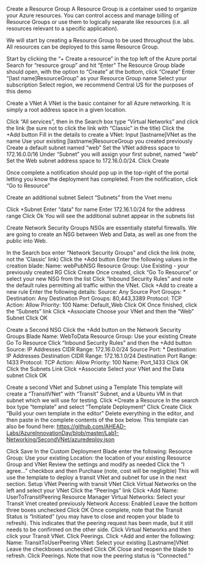 Create a Resource Group
A Resource Group is a container used to organize your Azure resources. You can control access and manage billing of Resource Groups or use them to logically separate like resources (i.e. all resources relevant to a specific application).

We will start by creating a Resource Group to be used throughout the labs. All resources can be deployed to this same Resource Group.

Start by clicking the “+ Create a resource” in the top left of the Azure portal
Search for “resource group” and hit “Enter”
The Resource Group blade should open, with the option to “Create” at the bottom, click “Create”
Enter “[last name]ResourceGroup” as your Resource Group name
Select your subscription
Select region, we recommend Central US for the purposes of this demo


Create a VNet
A VNet is the basic container for all Azure networking. It is simply a root address space in a given location.

Click “All services”, then in the Search box type “Virtual Networks” and click the link (be sure not to click the link with “Classic” in the title)
Click the +Add button
Fill in the details to create a VNet:
Input [lastname]VNet as the name
Use your existing [lastname]ResourceGroup you created previously
Create a default subnet named “web”
Set the VNet address space to 172.16.0.0/16
Under “Subnet” you will assign your first subnet, named “web”
Set the Web subnet address space to 172.16.0.0/24.
Click Create



Once complete a notification should pop up in the top-right of the portal letting you know the deployment has completed. From the notification, click “Go to Resource”



Create an additional subnet
Select “Subnets” from the Vnet menu



Click +Subnet
Enter “data” for name
Enter 172.16.1.0/24 for the address range
Click Ok
You will see the additional subnet appear in the subnets list

Create Network Security Groups
NSGs are essentially stateful firewalls. We are going to create an NSG between Web and Data, as well as one from the public into Web.



In the Search box enter “Network Security Groups” and click the link (note, not the ‘Classic’ link)
Click the +Add button
Enter the following values in the creation blade:
Name: webPubNSG
Resource Group: Use Existing - your previously created RG
Click Create
Once created, click “Go To Resource” or select your new NSG from the list
Click “Inbound Security Rules” and note the default rules permitting all traffic within the VNet.
Click +Add to create a new rule
Enter the following details:
Source: Any
Source Port Groups: *
Destination: Any
Destination Port Groups: 80,443,3389
Protocol: TCP
Action: Allow
Priority: 100
Name: Default_Web
Click OK
Once finished, click the “Subnets” link
Click +Associate
Choose your VNet and then the “Web” Subnet
Click OK

Create a Second NSG
Click the +Add button on the Network Security Groups Blade
Name: WebToData
Resource Group: Use your existing
Create
Go To Resource
Click “Inbound Security Rules” and then the +Add button
Source: IP Addresses
CIDR Range: 172.16.0.0/24
Source Port: *
Destination: IP Addresses
Destination CIDR Range: 172.16.1.0/24
Destination Port Range: 1433
Protocol: TCP
Action: Allow
Priority: 100
Name: Port_1433
Click OK
Click the Subnets Link
Click +Associate
Select your VNet and the Data subnet
Click OK

Create a second VNet and Subnet using a Template
This template will create a “TransitVNet” with “Transit” Subnet, and a Ubuntu VM in that subnet which we will use for testing.
Click +Create a Resource
In the search box type “template” and select “Template Deployment”
Click Create
Click “Build your own template in the editor”
Delete everything in the editor, and then paste in the complete contents of the box below.
	This template can also be found here: https://github.com/AHEAD-Labs/AzureInnovationDay/blob/master/Lab1-Networking/SecondVNet/azuredeploy.json


Click Save
In the Custom Deployment Blade enter the following:
Resource Group: Use your existing
Location: the location of your existing Resource Group and VNet
Review the settings and modify as needed
Click the “I agree…” checkbox and then Purchase (note, cost will be negligible)
This will use the template to deploy a transit VNet and subnet for use in the next section.
Setup VNet Peering with transit VNet
Click Virtual Networks on the left and select your VNet
Click the “Peerings” link
Click +Add
Name: UserToTransitPeering
Resource Manager
Virtual Networks: Select your Transit Vnet created previously
Network Access: Enabled
Leave the bottom three boxes unchecked
Click OK
Once complete, note that the Transit Status is “Initiated” (you may have to close and reopen your blade to refresh). This indicates that the peering request has been made, but it still needs to be confirmed on the other side.
Click Virtual Networks and then click your Transit VNet.
Click Peerings.
Click +Add and enter the following:
Name: TransitToUserPeering
VNet: Select your existing [Lastname]VNet 
Leave the checkboxes unchecked
Click OK
Close and reopen the blade to refresh. Click Peerings. Note that now the peering status is “Connected.”

